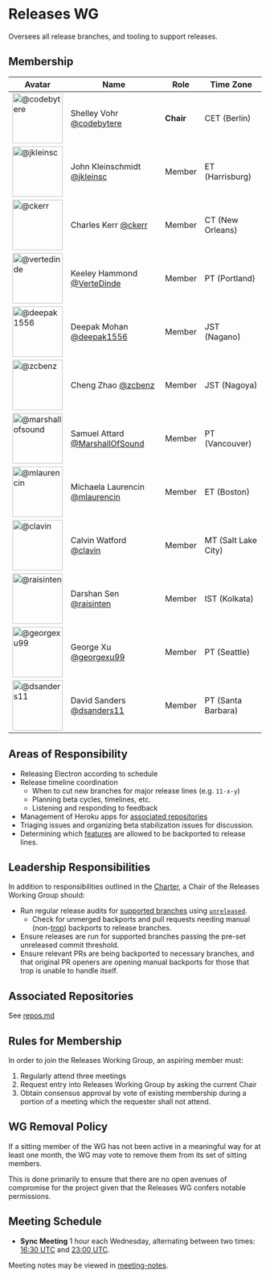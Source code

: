 # Releases WG

Oversees all release branches, and tooling to support releases.

## Membership

| Avatar | Name | Role | Time Zone |
| -------------------------------------------|----------------------|----------------------------| -------- |
| <img src="https://github.com/codebytere.png" width=100 alt="@codebytere">  | Shelley Vohr [@codebytere](https://github.com/codebytere) | **Chair** | CET (Berlin) |
| <img src="https://github.com/jkleinsc.png" width=100 alt="@jkleinsc">  | John Kleinschmidt [@jkleinsc](https://github.com/jkleinsc) | Member | ET (Harrisburg) |
| <img src="https://github.com/ckerr.png" width=100 alt="@ckerr">  | Charles Kerr [@ckerr](https://github.com/ckerr) | Member | CT (New Orleans) |
| <img src="https://github.com/vertedinde.png" width=100 alt="@vertedinde">  | Keeley Hammond [@VerteDinde](https://github.com/vertedinde) | Member | PT (Portland) |
| <img src="https://github.com/deepak1556.png" width=100 alt="@deepak1556">  | Deepak Mohan [@deepak1556](https://github.com/deepak1556) | Member | JST (Nagano) |
| <img src="https://github.com/zcbenz.png" width=100 alt="@zcbenz">  | Cheng Zhao [@zcbenz](https://github.com/zcbenz) | Member | JST (Nagoya) |
| <img src="https://github.com/marshallofsound.png" width=100 alt="@marshallofsound">  | Samuel Attard [@MarshallOfSound](https://github.com/marshallofsound) | Member | PT (Vancouver) |
| <img src="https://github.com/mlaurencin.png" width=100 alt="@mlaurencin">  | Michaela Laurencin [@mlaurencin](https://github.com/mlaurencin) | Member | ET (Boston) |
| <img src="https://github.com/clavin.png" width=100 alt="@clavin">  | Calvin Watford [@clavin](https://github.com/clavin) | Member | MT (Salt Lake City) |
| <img src="https://github.com/raisinten.png" width=100 alt="@raisinten">  | Darshan Sen [@raisinten](https://github.com/raisinten) | Member | IST (Kolkata) |
| <img src="https://github.com/georgexu99.png" width=100 alt="@georgexu99">  | George Xu [@georgexu99](https://github.com/georgexu99) | Member | PT (Seattle) |
| <img src="https://github.com/dsanders11.png" width=100 alt="@dsanders11">  | David Sanders [@dsanders11](https://github.com/dsanders11) | Member | PT (Santa Barbara) |

## Areas of Responsibility

* Releasing Electron according to schedule
* Release timeline coordination
  * When to cut new branches for major release lines (e.g. `11-x-y`)
  * Planning beta cycles, timelines, etc.
  * Listening and responding to feedback
* Management of Heroku apps for [associated repositories](#associated-repositories)
* Triaging issues and organizing beta stabilization issues for discussion.
* Determining which [features](feature-backport-requests.md) are allowed to be backported to release lines.

## Leadership Responsibilities

In addition to responsibilities outlined in the [Charter](../charter/README.md), a Chair of the Releases Working Group should:

* Run regular release audits for [supported branches](https://electronjs.org/docs/tutorial/support#supported-versions) using [`unreleased`](https://github.com/electron/unreleased).
  * Check for unmerged backports and pull requests needing manual (non-[trop](https://github.com/electron/trop)) backports to release branches.
* Ensure releases are run for supported branches passing the pre-set unreleased commit threshold.
* Ensure relevant PRs are being backported to necessary branches, and that original PR openers are opening manual backports for those that trop is unable to handle itself.

## Associated Repositories

See [repos.md](repos.md)

## Rules for Membership

In order to join the Releases Working Group, an aspiring member must:

1. Regularly attend three meetings
2. Request entry into Releases Working Group by asking the current Chair
3. Obtain consensus approval by vote of existing membership during a portion of a meeting which the requester shall not attend.

## WG Removal Policy

If a sitting member of the WG has not been active in a meaningful way for at least one month, the WG may vote to remove them from its set of sitting members.

This is done primarily to ensure that there are no open avenues of compromise for the project given that the Releases WG confers notable permissions.

## Meeting Schedule

* **Sync Meeting** 1 hour each Wednesday, alternating between two times: [16:30 UTC](https://duckduckgo.com/?q=16%3A30+UTC&ia=answer) and [23:00 UTC](https://duckduckgo.com/?q=23%3A00+UTC&ia=answer).

Meeting notes may be viewed in [meeting-notes](meeting-notes).
